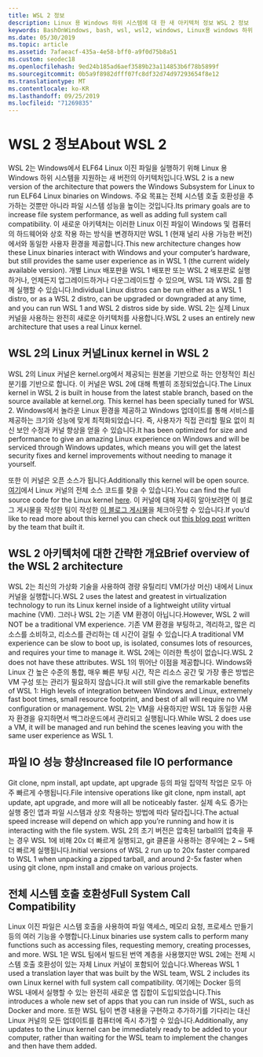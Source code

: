 ```yaml
---
title: WSL 2 정보
description: Linux 용 Windows 하위 시스템에 대 한 새 아키텍처 정보 WSL 2 정보
keywords: BashOnWindows, bash, wsl, wsl2, windows, Linux용 windows 하위 시스템, windowssubsystem, ubuntu, debian, suse, windows 10, 설치
ms.date: 05/30/2019
ms.topic: article
ms.assetid: 7afaeacf-435a-4e58-bff0-a9f0d75b8a51
ms.custom: seodec18
ms.openlocfilehash: 9ed24b185ad6aef3589b23a114853b6f78b5899f
ms.sourcegitcommit: 0b5a9f8982dfff07fc8df32d74d97293654f8e12
ms.translationtype: MT
ms.contentlocale: ko-KR
ms.lasthandoff: 09/25/2019
ms.locfileid: "71269835"
---
```

# <a name="about-wsl-2"></a><span data-ttu-id="ddc0f-104">WSL 2 정보</span><span class="sxs-lookup"><span data-stu-id="ddc0f-104">About WSL 2</span></span>

<span data-ttu-id="ddc0f-105">WSL 2는 Windows에서 ELF64 Linux 이진 파일을 실행하기 위해 Linux 용 Windows 하위 시스템을 지원하는 새 버전의 아키텍처입니다.</span><span class="sxs-lookup"><span data-stu-id="ddc0f-105">WSL 2 is a new version of the architecture that powers the Windows Subsystem for Linux to run ELF64 Linux binaries on Windows.</span></span> <span data-ttu-id="ddc0f-106">주요 목표는 전체 시스템 호출 호환성을 추가하는 것뿐만 아니라 파일 시스템 성능을 높이는 것입니다.</span><span class="sxs-lookup"><span data-stu-id="ddc0f-106">Its primary goals are to increase file system performance, as well as adding full system call compatibility.</span></span> <span data-ttu-id="ddc0f-107">이 새로운 아키텍처는 이러한 Linux 이진 파일이 Windows 및 컴퓨터의 하드웨어와 상호 작용 하는 방식을 변경하지만 WSL 1 (현재 널리 사용 가능한 버전)에서와 동일한 사용자 환경을 제공합니다.</span><span class="sxs-lookup"><span data-stu-id="ddc0f-107">This new architecture changes how these Linux binaries interact with Windows and your computer’s hardware, but still provides the same user experience as in WSL 1 (the current widely available version).</span></span> <span data-ttu-id="ddc0f-108">개별 Linux 배포판을 WSL 1 배포판 또는 WSL 2 배포판로 실행 하거나, 언제든지 업그레이드하거나 다운그레이드할 수 있으며, WSL 1과 WSL 2를 함께 실행할 수 있습니다.</span><span class="sxs-lookup"><span data-stu-id="ddc0f-108">Individual Linux distros can be run either as a WSL 1 distro, or as a WSL 2 distro, can be upgraded or downgraded at any time, and you can run WSL 1 and WSL 2 distros side by side.</span></span> <span data-ttu-id="ddc0f-109">WSL 2는 실제 Linux 커널을 사용하는 완전히 새로운 아키텍처를 사용합니다.</span><span class="sxs-lookup"><span data-stu-id="ddc0f-109">WSL 2 uses an entirely new architecture that uses a real Linux kernel.</span></span>

## <a name="linux-kernel-in-wsl-2"></a><span data-ttu-id="ddc0f-110">WSL 2의 Linux 커널</span><span class="sxs-lookup"><span data-stu-id="ddc0f-110">Linux kernel in WSL 2</span></span>

<span data-ttu-id="ddc0f-111">WSL 2의 Linux 커널은 kernel.org에서 제공되는 원본을 기반으로 하는 안정적인 최신 분기를 기반으로 합니다. 이 커널은 WSL 2에 대해 특별히 조정되었습니다.</span><span class="sxs-lookup"><span data-stu-id="ddc0f-111">The Linux kernel in WSL 2 is built in house from the latest stable branch, based on the source available at kernel.org. This kernel has been specially tuned for WSL 2.</span></span> <span data-ttu-id="ddc0f-112">Windows에서 놀라운 Linux 환경을 제공하고 Windows 업데이트를 통해 서비스를 제공하는 크기와 성능에 맞게 최적화되었습니다. 즉, 사용자가 직접 관리할 필요 없이 최신 보안 수정과 커널 향상을 얻을 수 있습니다.</span><span class="sxs-lookup"><span data-stu-id="ddc0f-112">It has been optimized for size and performance to give an amazing Linux experience on Windows and will be serviced through Windows updates, which means you will get the latest security fixes and kernel improvements without needing to manage it yourself.</span></span>

<span data-ttu-id="ddc0f-113">또한 이 커널은 오픈 소스가 됩니다.</span><span class="sxs-lookup"><span data-stu-id="ddc0f-113">Additionally this kernel will be open source.</span></span> <span data-ttu-id="ddc0f-114">[여기](https://github.com/microsoft/WSL2-Linux-Kernel)에서 Linux 커널의 전체 소스 코드를 찾을 수 있습니다.</span><span class="sxs-lookup"><span data-stu-id="ddc0f-114">You can find the full source code for the Linux kernel [here](https://github.com/microsoft/WSL2-Linux-Kernel).</span></span> <span data-ttu-id="ddc0f-115">이 커널에 대해 자세히 알아보려면 이 블로그 게시물을 작성한 팀이 작성한 [이 블로그 게시물](https://devblogs.microsoft.com/commandline/shipping-a-linux-kernel-with-windows/)을 체크아웃할 수 있습니다.</span><span class="sxs-lookup"><span data-stu-id="ddc0f-115">If you’d like to read more about this kernel you can check out [this blog post](https://devblogs.microsoft.com/commandline/shipping-a-linux-kernel-with-windows/) written by the team that built it.</span></span>

## <a name="brief-overview-of-the-wsl-2-architecture"></a><span data-ttu-id="ddc0f-116">WSL 2 아키텍처에 대한 간략한 개요</span><span class="sxs-lookup"><span data-stu-id="ddc0f-116">Brief overview of the WSL 2 architecture</span></span>

<span data-ttu-id="ddc0f-117">WSL 2는 최신의 가상화 기술을 사용하여 경량 유틸리티 VM(가상 머신) 내에서 Linux 커널을 실행합니다.</span><span class="sxs-lookup"><span data-stu-id="ddc0f-117">WSL 2 uses the latest and greatest in virtualization technology to run its Linux kernel inside of a lightweight utility virtual machine (VM).</span></span> <span data-ttu-id="ddc0f-118">그러나 WSL 2는 기존 VM 환경이 아닙니다.</span><span class="sxs-lookup"><span data-stu-id="ddc0f-118">However, WSL 2 will NOT be a traditional VM experience.</span></span> <span data-ttu-id="ddc0f-119">기존 VM 환경을 부팅하고, 격리하고, 많은 리소스를 소비하고, 리소스를 관리하는 데 시간이 걸릴 수 있습니다.</span><span class="sxs-lookup"><span data-stu-id="ddc0f-119">A traditional VM experience can be slow to boot up, is isolated, consumes lots of resources, and requires your time to manage it.</span></span> <span data-ttu-id="ddc0f-120">WSL 2에는 이러한 특성이 없습니다.</span><span class="sxs-lookup"><span data-stu-id="ddc0f-120">WSL 2 does not have these attributes.</span></span> <span data-ttu-id="ddc0f-121">WSL 1의 뛰어난 이점을 제공합니다. Windows와 Linux 간 높은 수준의 통합, 매우 빠른 부팅 시간, 작은 리소스 공간 및 가장 좋은 방법은 VM 구성 또는 관리가 필요하지 않습니다.</span><span class="sxs-lookup"><span data-stu-id="ddc0f-121">It will still give the remarkable benefits of WSL 1: High levels of integration between Windows and Linux, extremely fast boot times, small resource footprint, and best of all will require no VM configuration or management.</span></span> <span data-ttu-id="ddc0f-122">WSL 2는 VM을 사용하지만 WSL 1과 동일한 사용자 환경을 유지하면서 백그라운드에서 관리되고 실행됩니다.</span><span class="sxs-lookup"><span data-stu-id="ddc0f-122">While WSL 2 does use a VM, it will be managed and run behind the scenes leaving you with the same user experience as WSL 1.</span></span>

## <a name="increased-file-io-performance"></a><span data-ttu-id="ddc0f-123">파일 IO 성능 향상</span><span class="sxs-lookup"><span data-stu-id="ddc0f-123">Increased file IO performance</span></span>

<span data-ttu-id="ddc0f-124">Git clone, npm install, apt update, apt upgrade 등의 파일 집약적 작업은 모두 아주 빠르게 수행됩니다.</span><span class="sxs-lookup"><span data-stu-id="ddc0f-124">File intensive operations like git clone, npm install, apt update, apt upgrade, and more will all be noticeably faster.</span></span> <span data-ttu-id="ddc0f-125">실제 속도 증가는 실행 중인 앱과 파일 시스템과 상호 작용하는 방법에 따라 달라집니다.</span><span class="sxs-lookup"><span data-stu-id="ddc0f-125">The actual speed increase will depend on which app you’re running and how it is interacting with the file system.</span></span> <span data-ttu-id="ddc0f-126">WSL 2의 초기 버전은 압축된 tarball의 압축을 푸는 경우 WSL 1에 비해 20x 더 빠르게 실행되고, git 클론을 사용하는 경우에는 2 ~ 5배 더 빠르게 실행됩니다.</span><span class="sxs-lookup"><span data-stu-id="ddc0f-126">Initial versions of WSL 2 run up to 20x faster compared to WSL 1 when unpacking a zipped tarball, and around 2-5x faster when using git clone, npm install and cmake on various projects.</span></span>

## <a name="full-system-call-compatibility"></a><span data-ttu-id="ddc0f-127">전체 시스템 호출 호환성</span><span class="sxs-lookup"><span data-stu-id="ddc0f-127">Full System Call Compatibility</span></span>

<span data-ttu-id="ddc0f-128">Linux 이진 파일은 시스템 호출을 사용하여 파일 액세스, 메모리 요청, 프로세스 만들기 등의 여러 기능을 수행합니다.</span><span class="sxs-lookup"><span data-stu-id="ddc0f-128">Linux binaries use system calls to perform many functions such as accessing files, requesting memory, creating processes, and more.</span></span> <span data-ttu-id="ddc0f-129">WSL 1은 WSL 팀에서 빌드된 번역 계층을 사용했지만 WSL 2에는 전체 시스템 호출 호환성이 있는 자체 Linux 커널이 포함되어 있습니다.</span><span class="sxs-lookup"><span data-stu-id="ddc0f-129">Whereas WSL 1 used a translation layer that was built by the WSL team, WSL 2 includes its own Linux kernel with full system call compatibility.</span></span> <span data-ttu-id="ddc0f-130">여기에는 Docker 등의 WSL 내에서 실행할 수 있는 완전히 새로운 앱 집합이 도입되었습니다.</span><span class="sxs-lookup"><span data-stu-id="ddc0f-130">This introduces a whole new set of apps that you can run inside of WSL, such as Docker and more.</span></span> <span data-ttu-id="ddc0f-131">또한 WSL 팀이 변경 내용을 구현하고 추가하기를 기다리는 대신 Linux 커널의 모든 업데이트를 컴퓨터에 즉시 추가할 수 있습니다.</span><span class="sxs-lookup"><span data-stu-id="ddc0f-131">Additionally, any updates to the Linux kernel can be immediately ready to be added to your computer, rather than waiting for the WSL team to implement the changes and then have them added.</span></span>